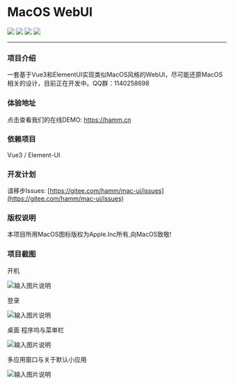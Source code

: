 # MacOS WebUI

<a href="https://gitee.com/hamm/mac-ui/stargazers" target="_blank"><img src="https://svg.hamm.cn/gitee.svg?type=star&user=hamm&project=mac-ui"/></a>
<a href="https://gitee.com/hamm/mac-ui/members" target="_blank"><img src="https://svg.hamm.cn/gitee.svg?type=fork&user=hamm&project=mac-ui"/></a>
<img src="https://svg.hamm.cn/badge.svg?key=Vue&value=3.0"/>
<img src="https://svg.hamm.cn/badge.svg?key=ElementUI&value=Pro"/>

---

### 项目介绍
一套基于Vue3和ElementUI实现类似MacOS风格的WebUI，尽可能还原MacOS相关的设计，目前正在开发中。QQ群：1140258698

### 体验地址

点击查看我们的在线DEMO: <a href="https://hamm.cn" target="_blank">https://hamm.cn</a>

### 依赖项目

Vue3 / Element-UI

### 开发计划

请移步Issues: [https://gitee.com/hamm/mac-ui/issues](https://gitee.com/hamm/mac-ui/issues)

### 版权说明

本项目所用MacOS图标版权为Apple.Inc所有,向MacOS致敬!

### 项目截图

开机

![输入图片说明](https://images.gitee.com/uploads/images/2021/0810/225403_a559d22c_145025.png "屏幕截图.png")

登录

![输入图片说明](https://images.gitee.com/uploads/images/2021/0810/225440_bdbeb7db_145025.png "屏幕截图.png")

桌面 程序坞与菜单栏 

![输入图片说明](https://images.gitee.com/uploads/images/2021/0810/225542_b94d8e5f_145025.png "屏幕截图.png")

多应用窗口与关于默认小应用

![输入图片说明](https://images.gitee.com/uploads/images/2021/0810/225651_d04de36c_145025.png "屏幕截图.png")


